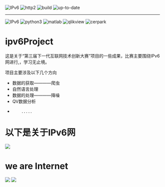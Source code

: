 ![IPv6](https://img.shields.io/badge/ipv6-go!-green.svg)
![http2](https://img.shields.io/badge/http2-go!-green.svg)
![build](https://camo.githubusercontent.com/c84cbbf389a8afa4914ab31bac3d09d14a6c21dc/68747470733a2f2f7365637572652e7472617669732d63692e6f72672f77697265736572766963652f6373766b69742e737667)
![up-to-date](https://camo.githubusercontent.com/d93b8d44bdceed664df7582e316edbbb4f14f7ad/68747470733a2f2f67656d6e617369756d2e636f6d2f77697265736572766963652f6373766b69742e737667)

---
![IPv6](https://www.ipv6ready.org/images/logo.jpg)
![python3](https://www.python.org/static/community_logos/python-logo.png)
![matlab](https://cn.mathworks.com/includes_content/nextgen/images/bg_header_mwlogo_notag.jpg)
![qlikview](http://global.qlik.com/images/interface/chrome/logo.png)
![cerpark](http://www.cerpark.com/hulianwang/css/images/logo.png)



# ipv6Project
这是关于“第三届下一代互联网技术创新大赛”项目的一些成果，比赛主要围绕IPv6网进行,，学习无止境。

项目主要涉及以下几个方向

*   数据的获取————爬虫
*   自然语言处理
*   数据的处理————降噪
*   QV数据分析
*         .....




# 以下是关于IPv6网
![](https://gss1.bdstatic.com/9vo3dSag_xI4khGkpoWK1HF6hhy/baike/c0%3Dbaike80%2C5%2C5%2C80%2C26/sign=0e7c794b3dfae6cd18b9a3336eda6441/eaf81a4c510fd9f94e7dcd152d2dd42a2834a460.jpg)





          
# we are Internet  


![](http://s1.51cto.com/wyfs02/M00/84/E3/wKiom1eWtdbTpB3vAABXUUKdt-g623.jpg-wh_651x-s_935377606.jpg)
![](http://upload.chinaz.com/2015/0721/1437441272917.gif)

